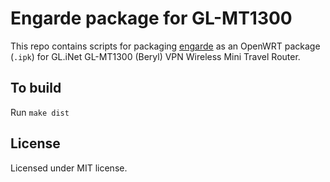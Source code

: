 # Engarde package for GL-MT1300

This repo contains scripts for packaging [engarde](http://gitgithub.com/porech/engarde)
as an OpenWRT package (`.ipk`) for GL.iNet GL-MT1300 (Beryl) VPN Wireless Mini Travel Router.

## To build

Run `make dist`

## License

Licensed under MIT license.
